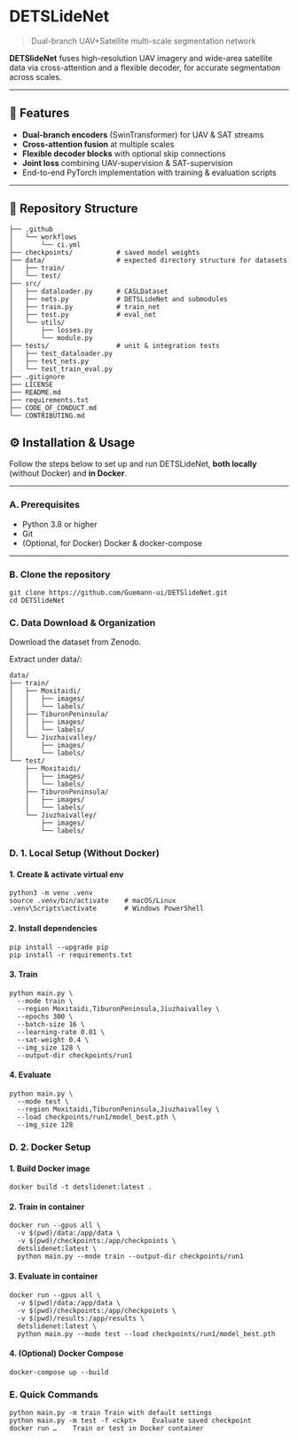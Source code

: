 # DETSLideNet

> Dual-branch UAV+Satellite multi-scale segmentation network

**DETSlideNet** fuses high-resolution UAV imagery and wide-area satellite data via cross-attention and a flexible decoder, for accurate segmentation across scales.

---

## 🚀 Features

- **Dual-branch encoders** (SwinTransformer) for UAV & SAT streams  
- **Cross-attention fusion** at multiple scales  
- **Flexible decoder blocks** with optional skip connections  
- **Joint loss** combining UAV-supervision & SAT-supervision  
- End-to-end PyTorch implementation with training & evaluation scripts

---

## 📁 Repository Structure

```text
├── .github
│   └── workflows
│       └── ci.yml
├── checkpoints/           # saved model weights
├── data/                  # expected directory structure for datasets
│   ├── train/
│   └── test/
├── src/
│   ├── dataloader.py      # CASLDataset
│   ├── nets.py            # DETSLideNet and submodules
│   ├── train.py           # train_net
│   ├── test.py            # eval_net
│   └── utils/
│       ├── losses.py
│       └── module.py
├── tests/                 # unit & integration tests
│   ├── test_dataloader.py
│   ├── test_nets.py
│   └── test_train_eval.py
├── .gitignore
├── LICENSE
├── README.md
├── requirements.txt
├── CODE_OF_CONDUCT.md
└── CONTRIBUTING.md
```

## ⚙️ Installation & Usage

Follow the steps below to set up and run DETSLideNet, **both locally** (without Docker) and **in Docker**.

---

### A. Prerequisites

- Python 3.8 or higher  
- Git  
- (Optional, for Docker) Docker & docker-compose

---

### B. Clone the repository

```
git clone https://github.com/Guemann-ui/DETSlideNet.git
cd DETSlideNet
```

### C. Data Download & Organization
Download the dataset from Zenodo.

Extract under data/:
```
data/
├── train/
│   ├── Moxitaidi/
│   │   ├── images/
│   │   └── labels/
│   ├── TiburonPeninsula/
│   │   ├── images/
│   │   └── labels/
│   └── Jiuzhaivalley/
│       ├── images/
│       └── labels/
└── test/
    ├── Moxitaidi/
    │   ├── images/
    │   └── labels/
    ├── TiburonPeninsula/
    │   ├── images/
    │   └── labels/
    └── Jiuzhaivalley/
        ├── images/
        └── labels/

```
### D. 1. Local Setup (Without Docker)

#### 1. Create & activate virtual env
```
python3 -m venv .venv
source .venv/bin/activate    # macOS/Linux
.venv\Scripts\activate       # Windows PowerShell
```
#### 2. Install dependencies
```
pip install --upgrade pip
pip install -r requirements.txt
```
#### 3. Train
```
python main.py \
  --mode train \
  --region Moxitaidi,TiburonPeninsula,Jiuzhaivalley \
  --epochs 300 \
  --batch-size 16 \
  --learning-rate 0.01 \
  --sat-weight 0.4 \
  --img_size 128 \
  --output-dir checkpoints/run1
```
#### 4. Evaluate
```
python main.py \
  --mode test \
  --region Moxitaidi,TiburonPeninsula,Jiuzhaivalley \
  --load checkpoints/run1/model_best.pth \
  --img_size 128
```
### D. 2. Docker Setup

#### 1. Build Docker image
```
docker build -t detslidenet:latest .
```
#### 2. Train in container

```
docker run --gpus all \
  -v $(pwd)/data:/app/data \
  -v $(pwd)/checkpoints:/app/checkpoints \
  detslidenet:latest \
  python main.py --mode train --output-dir checkpoints/run1
```

#### 3. Evaluate in container
```
docker run --gpus all \
  -v $(pwd)/data:/app/data \
  -v $(pwd)/checkpoints:/app/checkpoints \
  -v $(pwd)/results:/app/results \
  detslidenet:latest \
  python main.py --mode test --load checkpoints/run1/model_best.pth
```
#### 4. (Optional) Docker Compose
```
docker-compose up --build
```
### E. Quick Commands
```
python main.py -m train	Train with default settings
python main.py -m test -f <ckpt>	Evaluate saved checkpoint
docker run …	Train or test in Docker container
```
